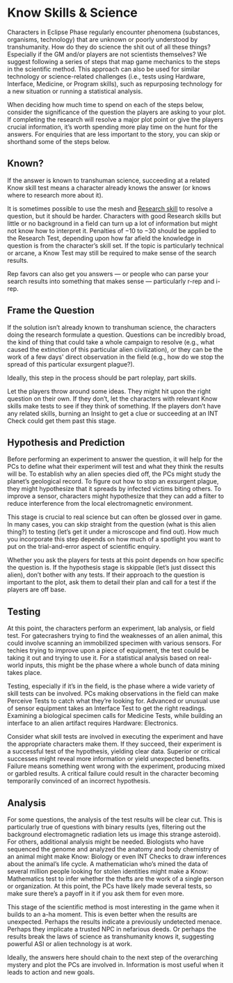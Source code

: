 # Know Skills & Science

Characters in Eclipse Phase regularly encounter phenomena (substances, organisms, technology) that are unknown or poorly understood by transhumanity. How do they do science the shit out of all these things? Especially if the GM and/or players are not scientists themselves? We suggest following a series of steps that map game mechanics to the steps in the scientific method. This approach can also be used for similar technology or science-related challenges (i.e., tests using Hardware, Interface, Medicine, or Program skills), such as repurposing technology for a new situation or running a statistical analysis.

When deciding how much time to spend on each of the steps below, consider the significance of the question the players are asking to your plot. If completing the research will resolve a major plot point or give the players crucial information, it’s worth spending more play time on the hunt for the answers. For enquiries that are less important to the story, you can skip or shorthand some of the steps below.

## Known?

If the answer is known to transhuman science, succeeding at a related Know skill test means a character already knows the answer (or knows where to research more about it).

It is sometimes possible to use the mesh and [Research skill](../13/09-online-research.md#research-tests) to resolve a question, but it should be harder. Characters with good Research skills but little or no background in a field can turn up a lot of information but might not know how to interpret it. Penalties of −10 to −30 should be applied to the Research Test, depending upon how far afield the knowledge in question is from the character’s skill set. If the topic is particularly technical or arcane, a Know Test may still be required to make sense of the search results.

Rep favors can also get you answers — or people who can parse your search results into something that makes sense — particularly r-rep and i-rep.

## Frame the Question

If the solution isn’t already known to transhuman science, the characters doing the research formulate a question. Questions can be incredibly broad, the kind of thing that could take a whole campaign to resolve (e.g., what caused the extinction of this particular alien civilization), or they can be the work of a few days' direct observation in the field (e.g., how do we stop the spread of this particular exsurgent plague?).

Ideally, this step in the process should be part roleplay, part skills.

Let the players throw around some ideas. They might hit upon the right question on their own. If they don’t, let the characters with relevant Know skills make tests to see if they think of something. If the players don’t have any related skills, burning an Insight to get a clue or succeeding at an INT Check could get them past this stage.

## Hypothesis and Prediction

Before performing an experiment to answer the question, it will help for the PCs to define what their experiment will test and what they think the results will be. To establish why an alien species died off, the PCs might study the planet’s geological record. To figure out how to stop an exsurgent plague, they might hypothesize that it spreads by infected victims biting others. To improve a sensor, characters might hypothesize that they can add a filter to reduce interference from the local electromagnetic environment.

This stage is crucial to real science but can often be glossed over in game. In many cases, you can skip straight from the question (what is this alien thing?) to testing (let’s get it under a microscope and find out). How much you incorporate this step depends on how much of a spotlight you want to put on the trial-and-error aspect of scientific enquiry.

Whether you ask the players for tests at this point depends on how specific the question is. If the hypothesis stage is skippable (let’s just dissect this alien), don’t bother with any tests. If their approach to the question is important to the plot, ask them to detail their plan and call for a test if the players are off base.

## Testing

At this point, the characters perform an experiment, lab analysis, or field test. For gatecrashers trying to find the weaknesses of an alien animal, this could involve scanning an immobilized specimen with various sensors. For techies trying to improve upon a piece of equipment, the test could be taking it out and trying to use it. For a statistical analysis based on real-world inputs, this might be the phase where a whole bunch of data mining takes place.

Testing, especially if it’s in the field, is the phase where a wide variety of skill tests can be involved. PCs making observations in the field can make Perceive Tests to catch what they’re looking for. Advanced or unusual use of sensor equipment takes an Interface Test to get the right readings. Examining a biological specimen calls for Medicine Tests, while building an interface to an alien artifact requires Hardware: Electronics.

Consider what skill tests are involved in executing the experiment and have the appropriate characters make them. If they succeed, their experiment is a successful test of the hypothesis, yielding clear data. Superior or critical successes might reveal more information or yield unexpected benefits. Failure means something went wrong with the experiment, producing mixed or garbled results. A critical failure could result in the character becoming temporarily convinced of an incorrect hypothesis.

## Analysis

For some questions, the analysis of the test results will be clear cut. This is particularly true of questions with binary results (yes, filtering out the background electromagnetic radiation lets us image this strange asteroid). For others, additional analysis might be needed. Biologists who have sequenced the genome and analyzed the anatomy and body chemistry of an animal might make Know: Biology or even INT Checks to draw inferences about the animal’s life cycle. A mathematician who’s mined the data of several million people looking for stolen identities might make a Know: Mathematics test to infer whether the thefts are the work of a single person or organization. At this point, the PCs have likely made several tests, so make sure there’s a payoff in it if you ask them for even more.

This stage of the scientific method is most interesting in the game when it builds to an a-ha moment. This is even better when the results are unexpected. Perhaps the results indicate a previously undetected menace. Perhaps they implicate a trusted NPC in nefarious deeds. Or perhaps the results break the laws of science as transhumanity knows it, suggesting powerful ASI or alien technology is at work.

Ideally, the answers here should chain to the next step of the overarching mystery and plot the PCs are involved in. Information is most useful when it leads to action and new goals.
